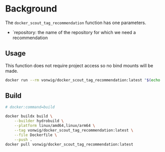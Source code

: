 # Background

The `docker_scout_tag_recommendation` function has one parameters.

* `repository: the name of the repository for which we need a recommendation

## Usage

This function does not require project access so no bind mounts will be made.

```sh
docker run --rm vonwig/docker_scout_tag_recommendation:latest "$(echo '{"repository":"alpine"}')"
```

## Build

```sh
# docker:command=build

docker buildx build \
    --builder hydrobuild \
    --platform linux/amd64,linux/arm64 \
    --tag vonwig/docker_scout_tag_recommendation:latest \
    --file Dockerfile \
    --push .
docker pull vonwig/docker_scout_tag_recommendation:latest
```
